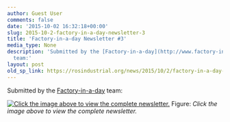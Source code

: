 ```yaml
---
author: Guest User
comments: false
date: '2015-10-02 16:32:18+00:00'
slug: 2015-10-2-factory-in-a-day-newsletter-3
title: 'Factory-in-a-day Newsletter #3'
media_type: None
description: 'Submitted by the [Factory-in-a-day](http://www.factory-in-a-day.eu/)
  team:'
layout: post
old_sp_link: https://rosindustrial.org/news/2015/10/2/factory-in-a-day-newsletter-3
---
```


Submitted by the [Factory-in-a-day](http://www.factory-in-a-day.eu/) team:

[![Click the image above to view the complete newsletter.](https://images.squarespace-cdn.com/content/v1/51df34b1e4b08840dcfd2841/1443803412784-J7H2LFC4KJPC1XVL4E4I/FIAD+Newsletter.gif)](/s/FIAD-Newsletter-3.pdf)
Figure: *Click the image above to view the complete newsletter.*


